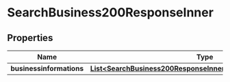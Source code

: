 

# SearchBusiness200ResponseInner


## Properties

| Name | Type | Description | Notes |
|------------ | ------------- | ------------- | -------------|
|**businessinformations** | [**List&lt;SearchBusiness200ResponseInnerBusinessinformationsInner&gt;**](SearchBusiness200ResponseInnerBusinessinformationsInner.md) |  |  [optional] |



